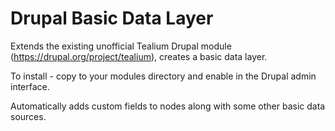 Drupal Basic Data Layer
==================

Extends the existing unofficial Tealium Drupal module (https://drupal.org/project/tealium), creates a basic data layer.

To install - copy to your modules directory and enable in the Drupal admin interface.

Automatically adds custom fields to nodes along with some other basic data sources.
